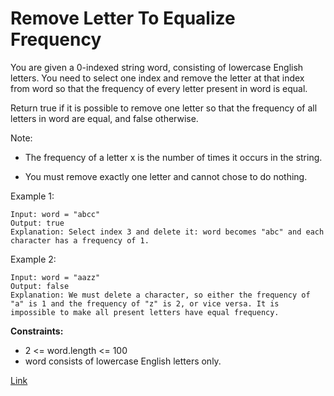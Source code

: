 # Remove Letter To Equalize Frequency

You are given a 0-indexed string word, consisting of lowercase English letters. You need to select one index and remove the letter at that index from word so that the frequency of every letter present in word is equal.

Return true if it is possible to remove one letter so that the frequency of all letters in word are equal, and false otherwise.

Note:

- The frequency of a letter x is the number of times it occurs in the string.

- You must remove exactly one letter and cannot chose to do nothing.


Example 1:

```
Input: word = "abcc"
Output: true
Explanation: Select index 3 and delete it: word becomes "abc" and each character has a frequency of 1.
```

Example 2:

```
Input: word = "aazz"
Output: false
Explanation: We must delete a character, so either the frequency of "a" is 1 and the frequency of "z" is 2, or vice versa. It is impossible to make all present letters have equal frequency.
```

**Constraints:**
- 2 <= word.length <= 100
- word consists of lowercase English letters only.

[Link](https://leetcode.com/problems/remove-letter-to-equalize-frequency/)